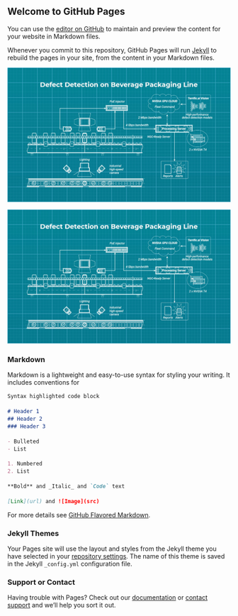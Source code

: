 ## Welcome to GitHub Pages

You can use the [editor on GitHub](https://github.com/ml-patterns/ml-patterns/edit/gh-pages/index.md) to maintain and preview the content for your website in Markdown files.

Whenever you commit to this repository, GitHub Pages will run [Jekyll](https://jekyllrb.com/) to rebuild the pages in your site, from the content in your Markdown files.

[<img src="https://github.com/ml-patterns/ml-patterns/blob/main/library/images/beverage_defects_detection.jpeg">](https://github.com/ml-patterns/ml-patterns/blob/main/library/Defect%20Detection%20on%20Beverage%20Packaging%20Line.md)

[![Foo](https://github.com/ml-patterns/ml-patterns/blob/main/library/images/beverage_defects_detection.jpeg)](https://github.com/ml-patterns/ml-patterns/blob/main/library/Defect%20Detection%20on%20Beverage%20Packaging%20Line.md)

### Markdown

Markdown is a lightweight and easy-to-use syntax for styling your writing. It includes conventions for

```markdown
Syntax highlighted code block

# Header 1
## Header 2
### Header 3

- Bulleted
- List

1. Numbered
2. List

**Bold** and _Italic_ and `Code` text

[Link](url) and ![Image](src)
```

For more details see [GitHub Flavored Markdown](https://guides.github.com/features/mastering-markdown/).

### Jekyll Themes

Your Pages site will use the layout and styles from the Jekyll theme you have selected in your [repository settings](https://github.com/ml-patterns/ml-patterns/settings/pages). The name of this theme is saved in the Jekyll `_config.yml` configuration file.

### Support or Contact

Having trouble with Pages? Check out our [documentation](https://docs.github.com/categories/github-pages-basics/) or [contact support](https://support.github.com/contact) and we’ll help you sort it out.
